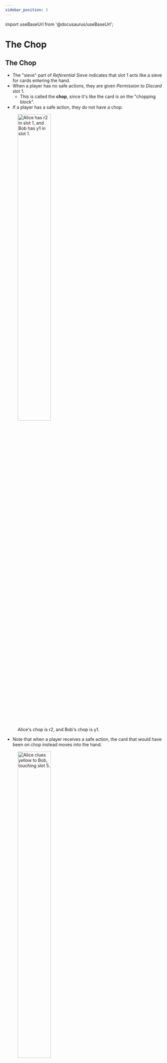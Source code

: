 ```yaml
---
sidebar_position: 3
---
```


import useBaseUrl from '@docusaurus/useBaseUrl';

# The Chop

## The Chop

- The "sieve" part of *Referential Sieve* indicates that slot 1 acts like a sieve for cards entering the hand.
- When a player has no safe actions, they are given *Permission to Discard* slot 1.
    - This is called the **chop**, since it's like the card is on the "chopping block".
- If a player has a safe action, they do not have a chop.

<figure>
    <img src={useBaseUrl('/img/chop.png')} alt="Alice has r2 in slot 1, and Bob has y1 in slot 1." width="50%"/>
    <figcaption>Alice's chop is r2, and Bob's chop is y1.</figcaption>
</figure>

- Note that when a player receives a safe action, the card that would have been on chop instead moves into the hand.

<figure>
    <img src={useBaseUrl('/img/play-clue.png')} alt="Alice clues yellow to Bob, touching slot 5." width="50%"/>
    <figcaption>After slot 4 plays, Bob will get a new chop.</figcaption>
</figure>

- That card is now **sieved**: it will never be on chop again.
- Sieving trash cards into the hand is very bad, because additional clues will be needed to make them discard!

## Managing the chop

- Partner should always either have a safe action or a safe chop (i.e. not playable or critical).
- If partner's chop is important, a clue should be given to save it!

<figure>
    <img src={useBaseUrl('/img/managing-chop.png')} alt="Alice's hand is g5, p2, b3, g2, b3." width="50%"/>
    <figcaption>To prevent g5 from being discarded, Bob can clue 2 to Alice (as a *Referential Discard Clue*).</figcaption>
</figure>

- As explained above, any kind of safe action will move the card on slot 1 off chop.
    - This includes *Referential Play Clues* and fill-in clues that reveal a safe action.

<figure>
    <img src={useBaseUrl('/img/managing-chop-2.png')} alt="y1 is played. Alice's hand is p3, y5, g2, y2, b3." width="100%"/>
    <figcaption>To prevent p3 from being discarded, Bob can clue blue to Alice (as a *Referential Play Clue*).</figcaption>
</figure>
